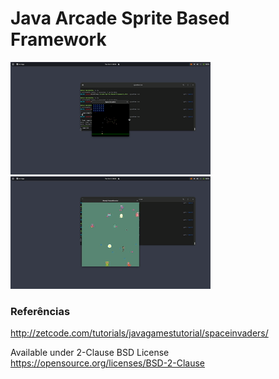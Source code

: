 # Java Arcade Sprite Based Framework


![Spaces Invaders](docs/space_invaders.gif)
![Woody Freeze Monster](docs/freezeMonster.gif)



### Referências

http://zetcode.com/tutorials/javagamestutorial/spaceinvaders/

Available under 2-Clause BSD License https://opensource.org/licenses/BSD-2-Clause  
